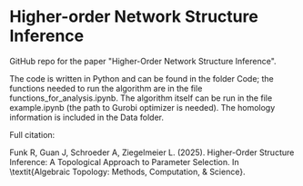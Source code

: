 # Higher-order Network Structure Inference

GitHub repo for the paper "Higher-Order Network Structure Inference". 

The code is written in Python and can be found in the folder Code; the functions needed to run the algorithm are in the file functions_for_analysis.ipynb. The algorithm itself can be run in the file example.ipynb (the path to Gurobi optimizer is needed). The homology information is included in the Data folder.

Full citation:

Funk R, Guan J, Schroeder A, Ziegelmeier L. (2025). Higher-Order Structure Inference: A Topological Approach to Parameter Selection. In \textit{Algebraic Topology: Methods, Computation, & Science}.
